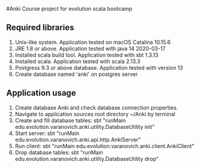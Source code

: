 #Anki
Course project for evolution scala bootcamp

## Required libraries
1. Unix-like system. Application tested on macOS Catalina 10.15.6
2. JRE 1.8 or above. Application tested with java 14 2020-03-17
3. Installed scala build tool. Application tested with sbt 1.3.13
4. Installed scala. Application tested with scala 2.13.3
5. Postgress 9.3 or above database. Application tested with version 13
6. Create database named 'anki' on postgres server

## Application usage
1. Create database Anki and check database connection properties. 
2. Navigate to application sources root directory ~/Anki by terminal
3. Create and fill database tables: 
    sbt "runMain edu.evolution.varanovich.anki.utility.DatabaseUtility init"
3. Start server:
    sbt "runMain edu.evolution.varanovich.anki.api.http.AnkiServer"
4. Run client:
    sbt "runMain edu.evolution.varanovich.anki.client.AnkiClient"
5. Drop database tables: 
    sbt "runMain edu.evolution.varanovich.anki.utility.DatabaseUtility drop"